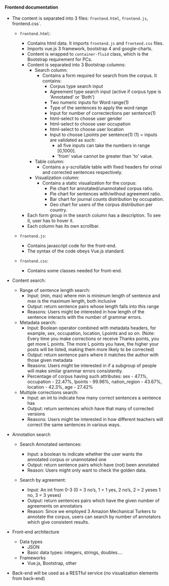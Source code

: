 #### Frontend documentation

- The content is separated into 3 files: `frontend.html`, `frontend.js`, frontend.css`.
    - `frontend.html`:
        - Contains html data. It imports `frontend.js` and `frontend.css` files.
        - Imports vue.js 3 framework, bootstrap 4 and google-charts.
        - Content is wrapped to `container-fluid` class, which is the Bootstrap requirement for PCs.
        - Content is separated into 3 Bootstrap columns:
            - Search column:
                - Contains a form required for search from the corpus. It contains:
                    - Corpus type search input
                    - Agreement type search input (active if corpus type is 'Annotated' or 'Both')
                    - Two numeric inputs for Word range(1)
                    - Type of the sentences to apply the word range
                    - Input for number of correctections per sentence(1)
                    - html-select to choose user gender
                    - html-select to choose user occupation
                    - html-select to choose user location
                    - Input to choose Lpoints per sentence(1)
                    (1) = inputs are validated as such:
                        - all five inputs can take the numbers in range [0,1000].
                        - 'from' value cannot be greater than 'to' value.
            - Table column:
                - Contains a y-scrollable table with fixed headers for orinal and corrected sentences respectively.
            - Visualization column:
                - Contains a static visualization for the corpus:
                    - Pie chart for annotated/unannotated corpus ratio.
                    - Pie chart for sentences with/without agreement ratio.
                    - Bar chart for journal counts distribution by occupation.
                    - Geo chart for users of the corpus distribution per country.
        - Each form group in the search column has a description. To see it, user has to hover it.
        - Each column has its own scrollbar.
    
    - `frontend.js`:
        - Contains javascript code for the front-end.
        - The syntax of the code obeys Vue.js standard.

    - `frontend.css`:
        - Contains some classes needed for front-end.
                    


                

- Content search:
    - Range of sentence length search:
        - Input: (min, max) where min is minimum length of sentence and max is the maximum length, both inclusive
        - Output: return sentence pairs whose length falls into this range
        - Reasons: Users might be interested in how length of the sentence interacts with the number of grammar errors.
    - Metadata search:
        - Input: Boolean operator combined with metadata headers, for example, sex, occupation, location, Lpoints and so on.
	(Note: Every time you make corrections or receive Thanks points, you get more L points. The more L points you have, the higher your posts will be listed, making them more likely to be corrected)
        - Output: return sentence pairs where it matches the author with those given metadata
        - Reasons: Users might be interested in if a subgroup of people will make similar grammar errors consistently.
		- Percentage of corpus having such attributes: sex - 47.1%, occupation - 22.47%, lpoints - 99.96%, nation_region - 43.67%, location - 42.3%, age - 27.42%
    - Multiple corrections search:
        - Input: an int to indicate how many correct sentences a sentence has
        - Output: return sentences which have that many of corrected versions
        - Reasons: Users might be interested in how different teachers will correct the same sentences in various ways.

- Annotation search
    - Search Annotated sentences:
        - Input: a boolean to indicate whether the user wants the annotated corpus or unannotated one
        - Output: return sentence pairs which have (not) been annotated
        - Reason: Users might only want to check the golden data.

    - Search by agreement:
        - Input: An int from 0-3 (0 = 3 no’s, 1 = 1 yes, 2 no’s, 2 = 2 yeses 1 no, 3 = 3 yeses)
        - Output: return sentences pairs which have the given number of agreements on annotators
        - Reason: Since we employed 3 Amazon Mechanical Turkers to annotate the corpus, users can search by number of annotators which give consistent results.

- Front-end architecture
    - Data types
        - JSON
        - Basic data types: integers, strings, doubles....
    - Frameworks
        - Vue.js, Bootstrap, other
- Back-end will be used as a RESTful service (no visualization elements from back-end)

	 
			

    
	


